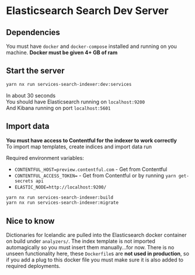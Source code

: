 # Elasticsearch Search Dev Server

## Dependencies

You must have `docker` and `docker-compose` installed and running on you machine.
**Docker must be given 4+ GB of ram**

## Start the server

```bash
yarn nx run services-search-indexer:dev:services
```

In about 30 seconds  
You should have Elasticsearch running on `localhost:9200`  
And Kibana running on port `localhost:5601`

## Import data

**You must have access to Contentful for the indexer to work correctly**  
To import map templates, create indices and import data run

Required environment variables:

- `CONTENTFUL_HOST=preview.contentful.com` - Get from Contentful
- `CONTENTFUL_ACCESS_TOKEN=` - Get from Contentful or by running
  `yarn get-secrets api`
- `ELASTIC_NODE=http://localhost:9200/`

```bash
yarn nx run services-search-indexer:build
yarn nx run services-search-indexer:migrate
```

## Nice to know

Dictionaries for Icelandic are pulled into the Elasticsearch docker container on
build under `analyzers/`. The index template is not imported automagically so you
must insert them manually...for now. There is no unseen functionality here, these
`Dockerfile`s are **not used in production**, so if you add a plug to this docker
file you must make sure it is also added to required deployments.
